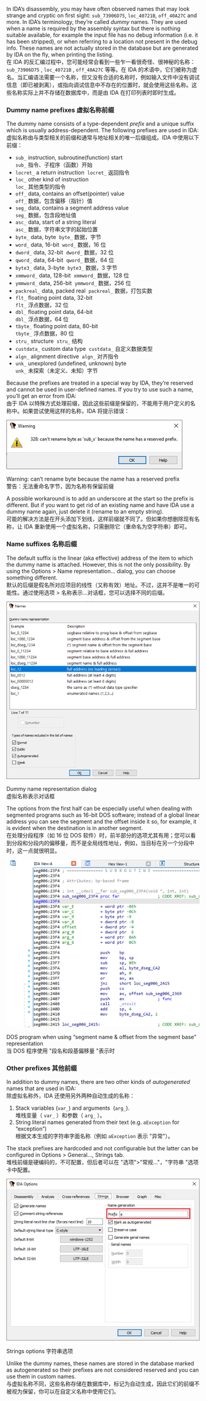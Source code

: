 In IDA’s disassembly, you may have often observed names that may look strange and cryptic on first sight: `sub_73906D75`, `loc_40721B`, `off_40A27C` and more. In IDA’s terminology, they’re called _dummy_ names. They are used when a name is required by the assembly syntax but there is nothing suitable available, for example the input file has no debug information (i.e. it has been stripped), or when referring to a location not present in the debug info. These names are not actually stored in the database but are generated by IDA on the fly, when printing the listing.  
在 IDA 的反汇编过程中，您可能经常会看到一些乍一看很奇怪、很神秘的名称： `sub_73906D75` , `loc_40721B` , `off_40A27C` 等等。在 IDA 的术语中，它们被称为虚名。当汇编语法需要一个名称，但又没有合适的名称时，例如输入文件中没有调试信息（即已被剥离），或指向调试信息中不存在的位置时，就会使用这些名称。这些名称实际上并不存储在数据库中，而是由 IDA 在打印列表时即时生成。

### Dummy name prefixes 虚拟名称前缀

The dummy name consists of a type-dependent _prefix_ and a unique suffix which is usually address-dependent. The following prefixes are used in IDA:  
虚拟名称由与类型相关的前缀和通常与地址相关的唯一后缀组成。IDA 中使用以下前缀：

-   `sub_` instruction, subroutine(function) start  
    `sub_` 指令、子程序（函数）开始
-   `locret_` a return instruction  `locret_` 返回指令
-   `loc_` other kind of instruction  
    `loc_` 其他类型的指令
-   `off_` data, contains an offset(pointer) value  
    `off_` 数据，包含偏移（指针）值
-   `seg_` data, contains a segment address value  
    `seg_` 数据，包含段地址值
-   `asc_` data, start of a string literal  
    `asc_` 数据，字符串文字的起始位置
-   `byte_` data, byte  `byte_` 数据，字节
-   `word_` data, 16-bit  `word_` 数据，16 位
-   `dword_` data, 32-bit  `dword_` 数据，32 位
-   `qword_` data, 64-bit  `qword_` 数据，64 位
-   `byte3_` data, 3-byte  `byte3_` 数据，3 字节
-   `xmmword_` data, 128-bit  `xmmword_` 数据，128 位
-   `ymmword_` data, 256-bit  `ymmword_` 数据，256 位
-   `packreal_` data, packed real  `packreal_` 数据，打包实数
-   `flt_` floating point data, 32-bit  
    `flt_` 浮点数据，32 位
-   `dbl_` floating point data, 64-bit  
    `dbl_` 浮点数据，64 位
-   `tbyte_` floating point data, 80-bit  
    `tbyte_` 浮点数据，80 位
-   `stru_` structure  `stru_` 结构
-   `custdata_` custom data type  `custdata_` 自定义数据类型
-   `algn_` alignment directive  `algn_` 对齐指令
-   `unk_` unexplored (undefined, unknown) byte  
    `unk_` 未探索（未定义、未知）字节

Because the prefixes are treated in a special way by IDA, they’re reserved and cannot be used in user-defined names. If you try to use such a name, you’ll get an error from IDA:  
由于 IDA 以特殊方式处理前缀，因此这些前缀是保留的，不能用于用户定义的名称中。如果尝试使用这样的名称，IDA 将提示错误：

![Warning 328: can't rename byte as 'sub_x' because the name has a reserved prefix.](assets/2021/04/dummy_error.png)

Warning: can’t rename byte because the name has a reserved prefix  
警告：无法重命名字节，因为名称有保留前缀

A possible workaround is to add an underscore at the start so the prefix is different. But if you want to get rid of an existing name and have IDA use a dummy name again, just delete it (rename to an empty string).  
可能的解决方法是在开头添加下划线，这样前缀就不同了。但如果你想删除现有名称，让 IDA 重新使用一个虚拟名称，只需删除它（重命名为空字符串）即可。

### Name suffixes 名称后缀

The default suffix is the linear (aka effective) address of the item to which the dummy name is attached. However, this is not the only possibility. By using the Options > Name representation… dialog, you can choose something different.  
默认的后缀是假名所对应项目的线性（又称有效）地址。不过，这并不是唯一的可能性。通过使用选项 > 名称表示...对话框，您可以选择不同的后缀。

![](assets/2021/04/dummy_names.png)

Dummy name representation dialog  
虚拟名称表示对话框

The options from the first half can be especially useful when dealing with segmented programs such as 16-bit DOS software; instead of a global linear address you can see the segment and the offset inside it so, for example, it is evident when the destination is in another segment.  
在处理分段程序（如 16 位 DOS 软件）时，前半部分的选项尤其有用；您可以看到分段和分段内的偏移量，而不是全局线性地址，例如，当目标在另一个分段中时，这一点就很明显。

![](assets/2021/04/dummy_dos.png)

DOS program when using “segment name & offset from the segment base” representation  
当 DOS 程序使用 "段名和段基偏移量 "表示时

### Other prefixes 其他前缀

In addition to dummy names, there are two other kinds of _autogenerated_ names that are used in IDA:  
除虚拟名称外，IDA 还使用另外两种自动生成的名称：

1.  Stack variables (`var_`) and arguments  (`arg_`).   
    堆栈变量（ `var_` ）和参数（ `arg_` ）。
2.  String literal names generated from their text (e.g. `aException` for “exception”)  
    根据文本生成的字符串字面名称（例如 `aException` 表示 "异常"）。

The stack prefixes are hardcoded and not configurable but the latter can be configured in Options > General…, Strings tab.  
堆栈前缀是硬编码的，不可配置，但后者可以在 "选项">"常规..."，"字符串 "选项卡中配置。

![](assets/2021/04/dummy_strlit.png)

Strings options 字符串选项

Unlike the dummy names, these names are stored in the database marked as autogenerated so their prefixes are not considered reserved and you can use them in custom names.  
与虚拟名称不同，这些名称存储在数据库中，标记为自动生成，因此它们的前缀不被视为保留，你可以在自定义名称中使用它们。
